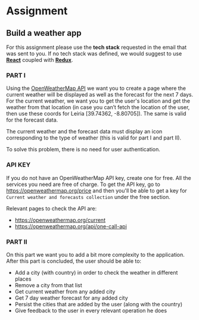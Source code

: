 # Assignment

## Build a weather app

For this assignment please use the **tech stack** requested in the email that was sent to you.
If no tech stack was defined, we would suggest to use [**React**](https://reactjs.org/) coupled with [**Redux**](https://redux.js.org/).

### **PART I**

Using the [OpenWeatherMap API](https://openweathermap.org/api) we want you to create a page where the current weather will be displayed as well as the forecast for the next 7 days. For the current weather, we want you to get the user's location and get the weather from that location (in case you can’t fetch the location of the user, then use these coords for Leiria [39.74362, -8.80705]). The same is valid for the forecast data.

The current weather and the forecast data must display an icon corresponding to the type of weather (this is valid for part I and part II).

To solve this problem, there is no need for user authentication.

### API KEY

If you do not have an OpenWeatherMap API key, create one for free. All the services you need are free of charge.
To get the API key, go to https://openweathermap.org/price and then you'll be able to get a key for `Current weather and forecasts collection` under the free section.

Relevant pages to check the API are:

- https://openweathermap.org/current
- https://openweathermap.org/api/one-call-api

### **PART II**

On this part we want you to add a bit more complexity to the application.
After this part is concluded, the user should be able to:

- Add a city (with country) in order to check the weather in different places
- Remove a city from that list
- Get current weather from any added city
- Get 7 day weather forecast for any added city
- Persist the cities that are added by the user (along with the country)
- Give feedback to the user in every relevant operation he does
